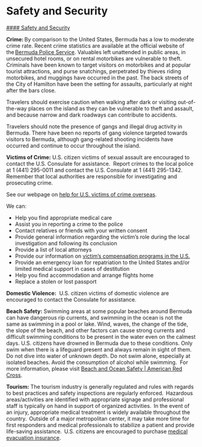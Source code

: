# Safety and Security

[#### Safety and Security](javascript:void(0); "Safety and Security")

**Crime:** By comparison to the United States, Bermuda has a low to moderate crime rate. Recent crime statistics are available at the official website of the [Bermuda Police Service](http://www.bermudapolice.bm/). Valuables left unattended in public areas, in unsecured hotel rooms, or on rental motorbikes are vulnerable to theft. Criminals have been known to target visitors on motorbikes and at popular tourist attractions, and purse snatchings, perpetrated by thieves riding motorbikes, and muggings have occurred in the past. The back streets of the City of Hamilton have been the setting for assaults, particularly at night after the bars close.

Travelers should exercise caution when walking after dark or visiting out-of-the-way places on the island as they can be vulnerable to theft and assault, and because narrow and dark roadways can contribute to accidents.

Travelers should note the presence of gangs and illegal drug activity in Bermuda. There have been no reports of gang violence targeted towards visitors to Bermuda, although gang-related shooting incidents have occurred and continue to occur throughout the island.

**Victims of Crime:** U.S. citizen victims of sexual assault are encouraged to contact the U.S. Consulate for assistance.  Report crimes to the local police at 1 (441) 295-0011 and contact the U.S. Consulate at 1 (441) 295-1342.  Remember that local authorities are responsible for investigating and prosecuting crime.

See our webpage on [help for U.S. victims of crime overseas](http://travel.state.gov/content/passports/en/emergencies/victims.html).

We can:

* Help you find appropriate medical care
* Assist you in reporting a crime to the police
* Contact relatives or friends with your written consent
* Provide general information regarding the victim’s role during the local investigation and following its conclusion
* Provide a list of local attorneys
* Provide our information on [victim’s compensation programs in the U.S.](http://travel.state.gov/content/passports/english/emergencies/victims.html)
* Provide an emergency loan for repatriation to the United States and/or limited medical support in cases of destitution
* Help you find accommodation and arrange flights home
* Replace a stolen or lost passport

**Domestic Violence:**  U.S. citizen victims of domestic violence are encouraged to contact the Consulate for assistance.

**Beach Safety:** Swimming areas at some popular beaches around Bermuda can have dangerous rip currents, and swimming in the ocean is not the same as swimming in a pool or lake. Wind, waves, the change of the tide, the slope of the beach, and other factors can cause strong currents and difficult swimming conditions to be present in the water even on the calmest days. U.S. citizens have drowned in Bermuda due to these conditions. Only swim when there is a lifeguard present and always remain in sight of them. Do not dive into water of unknown depth. Do not swim alone, especially at isolated beaches. Avoid the consumption of alcohol while swimming.  For more information, please visit [Beach and Ocean Safety | American Red Cross](https://www.redcross.org/get-help/how-to-prepare-for-emergencies/types-of-emergencies/water-safety/beach-safety.html).

**Tourism:** The tourism industry is generally regulated and rules with regards to best practices and safety inspections are regularly enforced.  Hazardous areas/activities are identified with appropriate signage and professional staff is typically on hand in support of organized activities.  In the event of an injury, appropriate medical treatment is widely available throughout the country.  Outside of a major metropolitan center, it may take more time for first responders and medical professionals to stabilize a patient and provide life-saving assistance.  U.S. citizens are encouraged to purchase [medical evacuation insurance](https://travel.state.gov/content/travel/en/international-travel/before-you-go/your-health-abroad/Insurance_Coverage_Overseas.html).